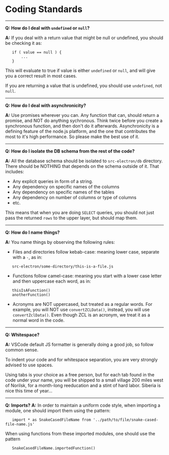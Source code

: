 # Coding Standards

---

**Q: How do I deal with `undefined` or `null`?**

**A:** If you deal with a return value that might be null or undefined,
you should be checking it as:

```
   if ( value == null ) {
       ...
   }
```

This will evaluate to true if value is either `undefined` or `null`, and will give you a correct result in most cases.

If you are returning a value that is undefined, you should use `undefined`, not `null`.

---

**Q: How do I deal with asynchronicity?**

**A:** Use promises wherever you can. Any function that can, should return a promise, and NOT do anything sychronous. Think twice before you create a synchronous function, and then don't do it afterwards.
Asynchronicity is a defining feature of the node.js platform, and the one that contributes the most to it's high performance. So please make the best use of it.

---

**Q: How do I isolate the DB schema from the rest of the code?**

**A:** All the database schema should be isolated to `src-electron/db` directory. There should be NOTHING that depends on the schema outside of it. That includes:

- Any explicit queries in form of a string.
- Any dependency on specific names of the columns
- Any dependency on specific names of the tables
- Any dependency on number of columns or type of columns
- etc.

This means that when you are doing `SELECT` queries, you should not just pass the returned `rows` to the upper layer, but should map them.

---

**Q: How do I name things?**

**A:** You name things by observing the following rules:

- Files and directories follow kebab-case: meaning lower case, separate with a `-`, as in:

```
   src-electron/some-directory/this-is-a-file.js
```

- Functions follow camel-case: meaning you start with a lower case letter and then uppercase each word, as in:

```
   thisIsAFunction()
   anotherFunction()
```

- Acronyms are NOT uppercased, but treated as a regular words. For example, you will NOT use `convertZCLData()`, instead, you will use `convertZclData()`. Even though ZCL is an acronym, we treat it as a normal word in the code.

---

**Q: Whitespace?**

**A:** VSCode default JS formatter is generally doing a good job, so follow common sense.

To indent your code and for whitespace separation, you are very strongly advised to use spaces.

Using tabs is your choice as a free person, but for each tab found in the code under your name, you will be shipped to a small village 200 miles west of Norilsk, for a month-long reeducation and a stint of hard labor. Siberia is nice this time of year...

---

**Q: Imports?**
**A:** In order to maintain a uniform code style, when importing a module, one should import them using the pattern:

```
   import * as SnakeCasedFileName from '../path/to/file/snake-cased-file-name.js'
```

When using functions from these imported modules, one should use the pattern

```
   SnakeCasedFileName.importedFunction()
```
